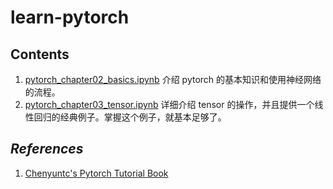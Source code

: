# learn-pytorch

## Contents
1. [pytorch_chapter02_basics.ipynb](https://github.com/GaoYang-Thu/learn-pytorch/blob/master/pytorch_chapter02_basics.ipynb) 介绍 pytorch 的基本知识和使用神经网络的流程。
2. [pytorch_chapter03_tensor.ipynb](https://github.com/GaoYang-Thu/learn-pytorch/blob/master/pytorch_chapter03_tensor.ipynb) 详细介绍 tensor 的操作，并且提供一个线性回归的经典例子。掌握这个例子，就基本足够了。

## _References_
1. [Chenyuntc's Pytorch Tutorial Book](https://github.com/chenyuntc/pytorch-book)
